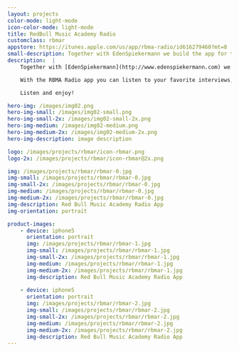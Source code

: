 ```yaml
---
layout: projects
color-mode: light-mode
icon-color-mode: light-mode
title: RedBull Music Academy Radio
customclass: rbmar
appstore: https://itunes.apple.com/us/app/rbma-radio/id616279460?mt=8
small-description: Together with EdenSpiekermann we build the app for the Red Bull Music Academy Radio
description:  |
    Together with [EdenSpiekermann](http://www.edenspiekermann.com) we set out to build an app that lets you enjoy the ever expanding catalog of the Red Bull Music Academy Radio.

    With the RBMA Radio app you can listen to your favorite interviews, live recordings and mixes on your iPhone.

    Listen and enjoy!

hero-img: /images/img02.png
hero-img-small: /images/img02-small.png
hero-img-small-2x: /images/img02-small-2x.png
hero-img-medium: /images/img02-medium.png
hero-img-medium-2x: /images/img02-medium-2x.png
hero-img-description: image description

logo: /images/projects/rbmar/icon-rbmar.png
logo-2x: /images/projects/rbmar/icon-rbmar@2x.png

img: /images/projects/rbmar/rbmar-0.jpg
img-small: /images/projects/rbmar/rbmar-0.jpg
img-small-2x: /images/projects/rbmar/rbmar-0.jpg
img-medium: /images/projects/rbmar/rbmar-0.jpg
img-medium-2x: /images/projects/rbmar/rbmar-0.jpg
img-description: Red Bull Music Academy Radio App
img-orientation: portrait

product-images:
    - device: iphone5
      orientation: portrait
      img: /images/projects/rbmar/rbmar-1.jpg
      img-small: /images/projects/rbmar/rbmar-1.jpg
      img-small-2x: /images/projects/rbmar/rbmar-1.jpg
      img-medium: /images/projects/rbmar/rbmar-1.jpg
      img-medium-2x: /images/projects/rbmar/rbmar-1.jpg
      img-description: Red Bull Music Academy Radio App
      
    - device: iphone5
      orientation: portrait
      img: /images/projects/rbmar/rbmar-2.jpg
      img-small: /images/projects/rbmar/rbmar-2.jpg
      img-small-2x: /images/projects/rbmar/rbmar-2.jpg
      img-medium: /images/projects/rbmar/rbmar-2.jpg
      img-medium-2x: /images/projects/rbmar/rbmar-2.jpg
      img-description: Red Bull Music Academy Radio App
---
```

